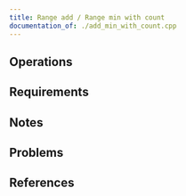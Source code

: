 ```yaml
---
title: Range add / Range min with count
documentation_of: ./add_min_with_count.cpp
---
```


## Operations

## Requirements

## Notes

## Problems

## References
